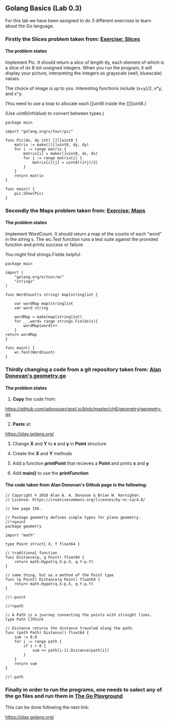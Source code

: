 ## Golang Basics (Lab 0.3)

For this lab we have been assigned to do 3 different exercises to learn about the Go language. 

### Firstly the Slices problem taken from: [Exercise: Slices](https://tour.golang.org/moretypes/18) 

#### The problem states

Implement Pic. It should return a slice of length dy, each element of which is a slice of dx 8-bit unsigned integers. When you run the program, it will display your picture, interpreting the integers as grayscale (well, bluescale) values.

The choice of image is up to you. Interesting functions include (x+y)/2, x*y, and x^y.

(You need to use a loop to allocate each []uint8 inside the [][]uint8.)

(Use uint8(intValue) to convert between types.) 

```
package main

import "golang.org/x/tour/pic"

func Pic(dx, dy int) [][]uint8 {
	matrix := make([][]uint8, dy, dy)
	for i := range matrix {
		matrix[i] = make([]uint8, dx, dx)
		for j := range matrix[i] {
			matrix[i][j] = uint8((i+j)/2)
		}
	}
	return matrix
}

func main() {
	pic.Show(Pic)
}
```

### Secondly the Maps problem taken from: [Exercise: Maps](https://tour.golang.org/moretypes/23) 

#### The problem states

Implement WordCount. It should return a map of the counts of each “word” in the string s. The wc.Test function runs a test suite against the provided function and prints success or failure.

You might find strings.Fields helpful. 

```
package main

import (
    "golang.org/x/tour/wc"
    "strings"
)

func WordCount(s string) map[string]int {

	var wordMap map[string]int
	var word string
	
    wordMap = make(map[string]int)
    for _ ,word= range strings.Fields(s){
        wordMap[word]++
    }
return wordMap
}

func main() {
    wc.Test(WordCount)
}
```

### Thirdly changing a code from a git repository taken from: [Alan Donovan's geometry.go](https://github.com/adonovan/gopl.io/blob/master/ch6/geometry/geometry.go)

#### The problem states

1. **Copy** the code from:

https://github.com/adonovan/gopl.io/blob/master/ch6/geometry/geometry.go

2. **Paste** at:

https://play.golang.org/

3. Change **X** and **Y** to **x** and **y** in **Point** structure
4. Create the **X** and **Y** methods

5. Add a function **printPoint** that recieves a **Point** and prints **x** and **y**

6. Add **main()** to use the **printFunction**

#### The code taken from Alan Donovan's Github page is the following:
```
// Copyright © 2016 Alan A. A. Donovan & Brian W. Kernighan.
// License: https://creativecommons.org/licenses/by-nc-sa/4.0/

// See page 156.

// Package geometry defines simple types for plane geometry.
//!+point
package geometry

import "math"

type Point struct{ X, Y float64 }

// traditional function
func Distance(p, q Point) float64 {
	return math.Hypot(q.X-p.X, q.Y-p.Y)
}

// same thing, but as a method of the Point type
func (p Point) Distance(q Point) float64 {
	return math.Hypot(q.X-p.X, q.Y-p.Y)
}

//!-point

//!+path

// A Path is a journey connecting the points with straight lines.
type Path []Point

// Distance returns the distance traveled along the path.
func (path Path) Distance() float64 {
	sum := 0.0
	for i := range path {
		if i > 0 {
			sum += path[i-1].Distance(path[i])
		}
	}
	return sum
}

//!-path
```

### Finally in order to run the programs, one needs to salect any of the go files and run them in [The Go Playground](https://play.golang.org/)

This can be done following the next link:

https://play.golang.org/


 

